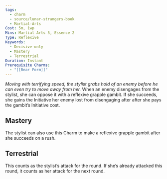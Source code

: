 ```yaml
---
tags:
  - charm
  - source/lunar-strangers-book
  - Martial-Arts
Cost: 5m, 1wp
Mins: Martial Arts 5, Essence 2
Type: Reflexive
Keywords:
  - Decisive-only
  - Mastery
  - Terrestrial
Duration: Instant
Prerequisite Charms:
  - "[[Bear Form]]"
---
```

*Moving with terrifying speed, the stylist grabs hold of an enemy before he can even try to move away from her.*
When an enemy disengages from the stylist, she can oppose it with a reflexive grapple gambit. If she succeeds, she gains the Initiative her enemy lost from disengaging after after she pays the gambit’s Initiative cost.

## Mastery
The stylist can also use this Charm to make a reflexive grapple gambit after she succeeds on a rush.

## Terrestrial
This counts as the stylist’s attack for the round. If she’s already attacked this round, it counts as her attack for the next round.